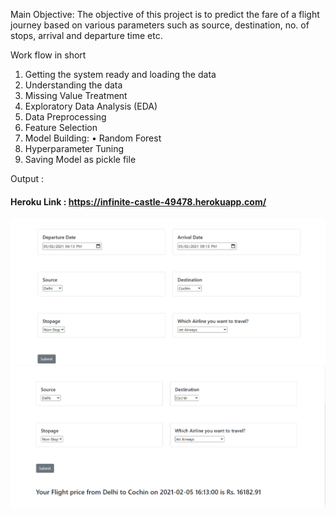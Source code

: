 

Main Objective:
The objective of this project is to predict the fare of a flight journey based on various parameters such as source, destination, no. of stops, arrival and departure time etc.

Work flow in short
1.	Getting the system ready and loading the data
2.	Understanding the data
3.	Missing Value Treatment 
4.	Exploratory Data Analysis (EDA)
5.	Data Preprocessing  
6.	Feature Selection
7.	Model Building: 
•	Random Forest
8.	Hyperparameter Tuning
9.	Saving Model as pickle file


Output : 

#### Heroku Link : https://infinite-castle-49478.herokuapp.com/

![alt text](https://github.com/deepthikarun/Output-images/blob/main/flight%20price%20output.png?raw=true)
![alt text](https://github.com/deepthikarun/Output-images/blob/main/flight%20price%20output1.png?raw=true)




 

 
